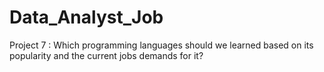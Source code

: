 # Data_Analyst_Job
Project 7 : Which programming languages should we learned based on its popularity and the current jobs demands for it?
